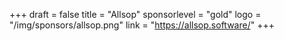 +++
draft = false
title = "Allsop"
sponsorlevel = "gold"
logo = "/img/sponsors/allsop.png"
link = "https://allsop.software/"
+++
